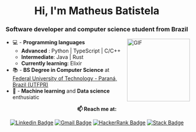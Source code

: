 <h1 align="center">Hi, I'm Matheus Batistela</h1>
<h3 align="center">Software developer and computer science student from Brazil</h3>


<img align="right" alt="GIF" height="170px" src="https://i.imgur.com/7ois83S.gif" />

* 💻 - **Programming languages** 
	* **Advanced** : Python | TypeScript | C/C++
	* **Intermediate**: Java | Rust
	* **Currently learning**: Elixir
* 📚 - **BS Degree in Computer Science** at [Federal University of Technology - Paraná, Brazil (UTFPR)](http://www.utfpr.edu.br/campus/campomourao)
*  🌱 - **Machine learning** and **Data science** enthusiatic


<div align="center">
  
  **📫 Reach me at:**<br>

  [![Linkedin Badge](https://img.shields.io/badge/LinkedIn-0077B5?style=for-the-badge&logo=linkedin&logoColor=white)](https://www.linkedin.com/in/matheusbatistela/)
[![Gmail Badge](	https://img.shields.io/badge/Gmail-D14836?style=for-the-badge&logo=gmail&logoColor=white)](mailto:matheushenriquebatistela@gmai.com)
  [![HackerRank Badge](https://img.shields.io/badge/-Hackerrank-2EC866?style=for-the-badge&logo=HackerRank&logoColor=white)](https://www.hackerrank.com/matheusbatistela)
  [![Stack Badge](https://img.shields.io/badge/Stack_Overflow-FE7A16?style=for-the-badge&logo=stack-overflow&logoColor=white)](https://stackoverflow.com/users/14760537/matheus-batistela)

</div>
